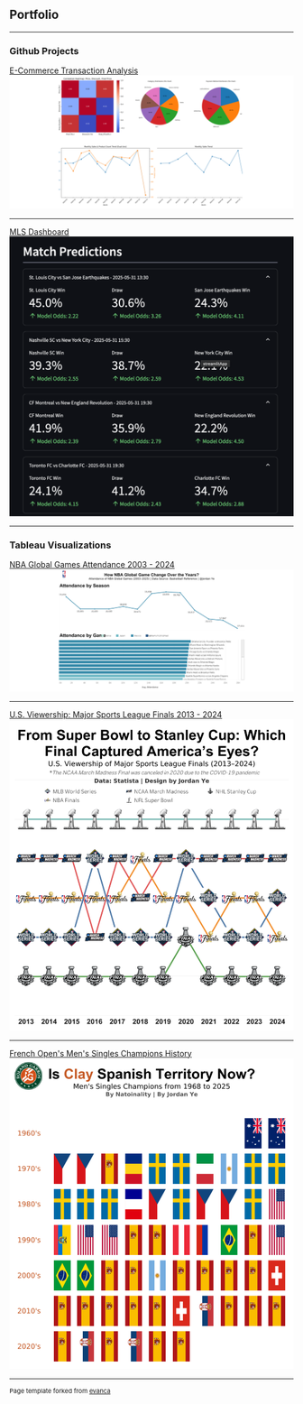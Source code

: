 ## Portfolio

---

### Github Projects 

[E-Commerce Transaction Analysis](/Project%20Sample%20-%20E-commerce%20218951dc405b8032beb7d63e792fde60/)
<img src="images/e_commerce_thumb.jpg" alt="Project Thumbnail"/>

---
[MLS Dashboard](https://mls-dashboard-neuu4ihhxf.streamlit.app/)
<img src="images/football_app.jpeg?raw=true"/>

---

### Tableau Visualizations

[NBA Global Games Attendance 2003 - 2024](https://public.tableau.com/views/global_game_v3/Dashboard1?:language=en-GB&:sid=&:redirect=auth&:display_count=n&:origin=viz_share_link)
<img src="images/nba_dashboard.jpg?raw=true"/>

---

[U.S. Viewership: Major Sports League Finals 2013 - 2024](https://public.tableau.com/views/usa_sports_watch_v4/Dashboard?:language=en-GB&:sid=&:redirect=auth&:display_count=n&:origin=viz_share_link)
<img src="images/Viewership_dashboard.png?raw=true"/>

---

[French Open's Men's Singles Champions History](https://public.tableau.com/views/frech_open_winner_v3/Dashboard?:language=en-GB&:sid=&:redirect=auth&:display_count=n&:origin=viz_share_link)
<img src="images/tennis_dashboard.png?raw=true"/>


---
<p style="font-size:11px">Page template forked from <a href="https://github.com/evanca/quick-portfolio">evanca</a></p>
<!-- Remove above link if you don't want to attibute -->

